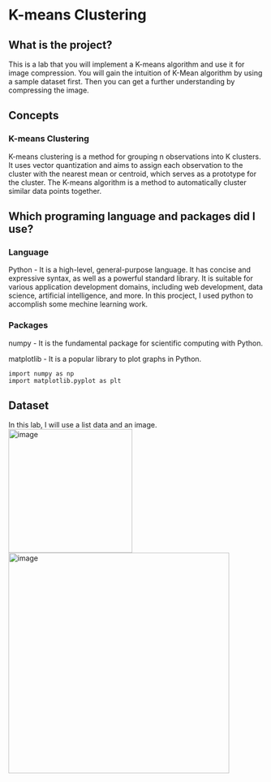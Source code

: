 # K-means Clustering
## What is the project?
This is a lab that you will implement a K-means algorithm and use it for image compression. You will gain the intuition of K-Mean algorithm by using a sample dataset first. Then you can get a further understanding by compressing the image.

## Concepts
### K-means Clustering
K-means clustering is a method for grouping n observations into K clusters. It uses vector quantization and aims to assign each observation to the cluster with the nearest mean or centroid, which serves as a prototype for the cluster. The K-means algorithm is a method to automatically cluster similar data points together.

## Which programing language and packages did I use?
### Language
Python - It is a high-level, general-purpose language. It has concise and expressive syntax, as well as a powerful standard library. It is suitable for various application development domains, including web development, data science, artificial intelligence, and more. In this procject, I used python to accomplish some mechine learning work.

### Packages
numpy - It is the fundamental package for scientific computing with Python.

matplotlib - It is a popular library to plot graphs in Python.

```
import numpy as np
import matplotlib.pyplot as plt
```

## Dataset
In this lab, I will use a list data and an image.
<img width="244" alt="image" src="https://github.com/urltumanorb/K-means/assets/24932621/8282c64e-b6c2-4352-9379-2b577d568204">
<img width="435" alt="image" src="https://github.com/urltumanorb/K-means/assets/24932621/f48280d0-5e5e-4122-a33f-5d9cbe4ee958">
